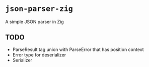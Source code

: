 # `json-parser-zig`

A simple JSON parser in Zig

## TODO

- ParseResult tag union with ParseError that has position context
- Error type for deserializer
- Serializer

